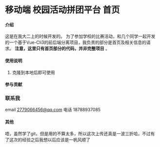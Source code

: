 # 移动端 校园活动拼团平台 首页

#### 介绍
这是在我大二上的时候开发的。
为了参加学校的比赛活动，和几个同学一起开发的一个基于Vue-Cli3的前后端分离项目，我负责的部分是首页及相关信息的请求。
 **注意，这里只有首页部分的代码，并非完整项目** 。

#### 使用说明
1. 克隆到本地后即可使用
#### 参与贡献

### 联系我
email 2779066456@qq.com
电话 18788937085

#### 其他
唔，虽然学了git，但是用的不算太多，所以这次上传还真是一波三折哈，不过有了这次的经验之后我想以后应该是一帆风顺了
